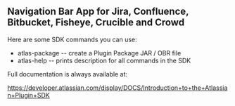 ## Navigation Bar App for Jira, Confluence, Bitbucket, Fisheye, Crucible and Crowd

Here are some SDK commands you can use:

* atlas-package -- create a Plugin Package JAR / OBR file
* atlas-help  -- prints description for all commands in the SDK

Full documentation is always available at:

https://developer.atlassian.com/display/DOCS/Introduction+to+the+Atlassian+Plugin+SDK
